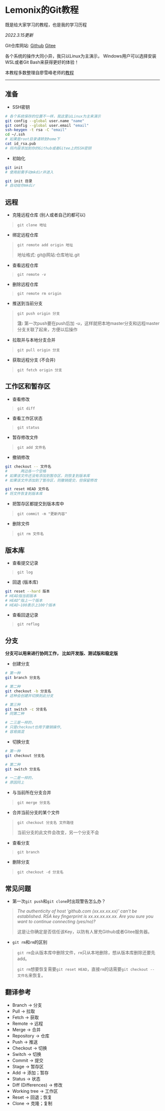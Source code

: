 # Lemonix的Git教程

既是给大家学习的教程，也是我的学习历程

_2022.3.15更新_

Git仓库网站: [Github](github.com)  [Gitee](gitee.com)

各个系统的操作大同小异，我只以Linux为主演示，
Windows用户可以选择安装WSL或者Git Bash来获得更好的体验！

本教程多数整理自廖雪峰老师的[教程](https://www.liaoxuefeng.com/wiki/896043488029600)

---


## 准备

- SSH密钥
```bash
# 各个系统保存的位置不一样，我这里以Linux为主来演示
git config --global user.name "name"
git config --global user.email "email"
ssh-keygen -t rsa -C "email"
cd ~/.ssh
# 如果是root目录请转到home下
cat id_rsa.pub
# 将内容添加到你的Github或者Gitee上的SSH密钥
```

- 初始化
```bash
git init
# 使用前需手动mkdir并进入

git init 目录
# 自动给你mkdir
```


## 远程

- 克隆远程仓库 (别人或者自己的都可以)
> `git clone 地址`

- 绑定远程仓库
> `git remote add origin 地址`
>
> 地址格式: git@网站:仓库地址.git

- 查看远程仓库
> `git remote -v`

- 删除远程仓库
> `git remote rm origin`

- 推送到当前分支
> `git push origin 分支`
>
> **注:** 第一次push要在push后加 *-u*，这样就把本地master分支和远程master分支关联了起来，方便以后操作

- 拉取并与本地分支合并
> `git pull origin 分支`

- 获取远程分支 (不合并)
> `git fetch origin 分支`


## 工作区和暂存区

- 查看修改
> `git diff`

- 查看工作区状态
> `git status`

- 暂存修改文件
> `git add 文件名`

- 撤销修改
```bash
git checkout -- 文件名
#      两边各一个空格
# 如果该文件还没有添加到暂存区，则恢复到版本库
# 如果该文件添加到了暂存区，则撤销提交，但保留修改

git reset HEAD 文件名
# 将文件恢复到版本库
```

- 把暂存区都提交到版本库中
> `git commit -m "更新内容"`

- 删除文件
> `git rm 文件名`


## 版本库

- 查看提交记录
> `git log`

- 回退 (版本库)
```bash
git reset --hard 版本
# HEAD指当前版本
# HEAD^指上一个版本
# HEAD~100表示上100个版本
```
- 查看回退记录
> `git reflog`


## 分支

**分支可以用来进行协同工作，
比如开发版、测试版和稳定版**

- 创建分支
```bash
# 第一种
git branch 分支名

# 第二种
git checkout -b 分支名
# 这种会创建并切换到此分支

# 第三种
git switch -c 分支名
# 同第二种

# 二三是一样的，
# 只是checkout也用于撤销操作,
# 容易搞混
```

- 切换分支
```bash
# 第一种
git checkout 分支名

# 第二种
git switch 分支名

# 一二是一样的，
# 原因同上
```

- 与当前所在分支合并
> `git merge 分支名`

- 合并当前分支的某个文件
> `git checkout 分支名 文件路径`
>
> 当前分支的此文件会改变，另一个分支不会

- 查看分支
> `git branch`

- 删除分支
> `git checkout -d 分支名`


## 常见问题

- 第一次`git push`和`git clone`时出现警告怎么办？
> *The authenticity of host 'github.com (xx.xx.xx.xx)' can't be established.
RSA key fingerprint is xx.xx.xx.xx.xx.
Are you sure you want to continue connecting (yes/no)?*
>
> 这是让你确定是否信任该Key，以防有人冒充Github或者Gitee服务器。

- `git rm`和`rm`的区别
> `git rm`会从版本库中删除文件，`rm`只从本地删除，想从版本库删除还要先add。
>
> `git rm`想要恢复需要`git reset HEAD`，直接`rm`的话需要`git checkout -- 文件名`来恢复。


## 翻译参考
- Branch -> 分支
- Pull -> 拉取
- Fetch -> 获取
- Remote -> 远程
- Merge -> 合并
- Repository -> 仓库
- Push -> 推送
- Checkout -> 切换
- Switch -> 切换
- Commit -> 提交
- Stage -> 暂存区
- Add -> 添加；暂存
- Status -> 状态
- Diff (Differences) -> 修改
- Working tree -> 工作区
- Reset -> 回退；恢复
- Clone -> 克隆；复制

